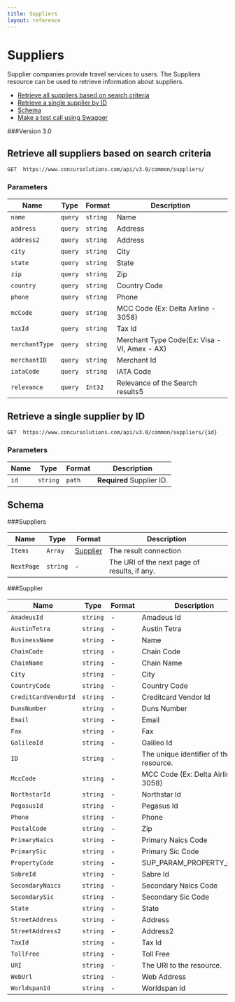 ```yaml
---
title: Suppliers
layout: reference
---
```


# Suppliers

Supplier companies provide travel services to users. The Suppliers resource can be used to retrieve information about suppliers.

* [Retrieve all suppliers based on search criteria](#get)
* [Retrieve a single supplier by ID](#getID)
* [Schema](#schema)
* [Make a test call using Swagger](https://www.concursolutions.com/api/docs/index.html#!/Suppliers)

###Version
3.0

## <a name="get"></a>Retrieve all suppliers based on search criteria

    GET  https://www.concursolutions.com/api/v3.0/common/suppliers/

        
### Parameters

Name | Type | Format | Description
-----|------|--------|------------			
`name`	|	`query`	|	``string``	|	Name
`address`	|	`query`	|	``string``	|	Address
`address2`	|	`query`	|	``string``	|	Address
`city`	|	`query`	|	``string``	|	City
`state`	|	`query`	|	``string``	|	State
`zip`	|	`query`	|	``string``	|	Zip
`country`	|	`query`	|	``string``	|	Country Code
`phone`	|	`query`	|	``string``	|	Phone
`mcCode	`|	`query`	|	``string``	|	MCC Code (Ex: Delta Airline - 3058)
`taxId	`|	`query`	|	``string``	|	Tax Id
`merchantType`	|	`query`	|	``string``	|	Merchant Type Code(Ex: Visa - VI, Amex - AX)
`merchantID`	|	`query`	|	``string``	|	Merchant Id
`iataCode`	|	`query`	|	``string``	|	IATA Code
`relevance`	|	`query`	|	`Int32`	|	Relevance of the Search results5



## <a name="getID"></a>Retrieve a single supplier by ID

    GET  https://www.concursolutions.com/api/v3.0/common/suppliers/{id}


### Parameters

Name | Type | Format | Description
-----|------|--------|------------
`id`|```string```|`path`|**Required** Supplier ID.




## <a name="schema"></a>Schema


###<a name="suppliers"></a>Suppliers

Name | Type | Format | Description
-----|------|--------|------------
`Items`	|	`Array`	|	[Supplier](#supplier)	|	The result connection
`NextPage`	|	``string``	|	-	|	The URI of the next page of results, if any.


###<a name="supplier"></a>Supplier

Name | Type | Format | Description
-----|------|--------|------------
`AmadeusId`	|	`string`	|	-	|	Amadeus Id
`AustinTetra`	|	`string`	|	-	|	Austin Tetra
`BusinessName`	|	`string`	|	-	|	Name
`ChainCode`	|	`string`	|	-	|	Chain Code
`ChainName`	|	`string`	|	-	|	Chain Name
`City`	|	`string`	|	-	|	City
`CountryCode`	|	`string`	|	-	|	Country Code
`CreditCardVendorId`	|	`string`	|	-	|	Creditcard Vendor Id
`DunsNumber`	|	`string`	|	-	|	Duns Number
`Email`	|	`string`	|	-	|	Email
`Fax`	|	`string`	|	-	|	Fax
`GalileoId`	|	`string`	|	-	|	Galileo Id
`ID`	|	`string`	|	-	|	The unique identifier of the resource.
`MccCode`	|	`string`	|	-	|	MCC Code (Ex: Delta Airline - 3058)
`NorthstarId`	|	`string`	|	-	|	Northstar Id
`PegasusId`	|	`string`	|	-	|	Pegasus Id
`Phone`	|	`string`	|	-	|	Phone
`PostalCode`	|	`string`	|	-	|	Zip
`PrimaryNaics`	|	`string`	|	-	|	Primary Naics Code
`PrimarySic`	|	`string`	|	-	|	Primary Sic Code
`PropertyCode`	|	`string`	|	-	|	SUP_PARAM_PROPERTY_CODE
`SabreId`	|	`string`	|	-	|	Sabre Id
`SecondaryNaics`	|	`string`	|	-	|	Secondary Naics Code
`SecondarySic`	|	`string`	|	-	|	Secondary Sic Code
`State`	|	`string`	|	-	|	State
`StreetAddress`	|	`string`	|	-	|	Address
`StreetAddress2`	|	`string`	|	-	|	Address2
`TaxId`	|	`string`	|	-	|	Tax Id
`TollFree`	|	`string`	|	-	|	Toll Free
`URI`	|	`string`	|	-	|	The URI to the resource.
`WebUrl`	|	`string`	|	-	|	Web Address
`WorldspanId`	|	`string`	|	-	|	Worldspan Id


